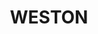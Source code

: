 ---
lastmod: '2025-04-06T06:05:20+00:00'
latitude: -35.322291
layout: suburb
longitude: 148.784415
postcode: '2611'
state: ACT
title: WESTON
url: /act/weston/
---